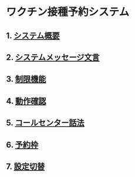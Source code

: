 # ワクチン接種予約システム  
## 1. [システム概要](https://github.com/78tch/VaccineYoyaku/blob/main/1About/1-1About.md)  
## 2. [システムメッセージ文言](https://github.com/78tch/VaccineYoyaku/blob/main/2SystemMessage/2-0Messages.md)
## 3. [制限機能](https://github.com/78tch/VaccineYoyaku/blob/main/3Limit/3-1Limit.md)  
## 4. [動作確認](https://github.com/78tch/VaccineYoyaku/blob/main/4Check/4-1Check.md)  
## 5. [コールセンター話法](https://github.com/78tch/VaccineYoyaku/blob/main/5CallCenter/5-1CallCenter.md)
## 6. [予約枠](https://github.com/78tch/VaccineYoyaku/blob/main/6Timetable/6-1Timetable.md)
## 7. [設定切替](https://github.com/78tch/VaccineYoyaku/blob/main/7Operation/7-1Operation.md)

